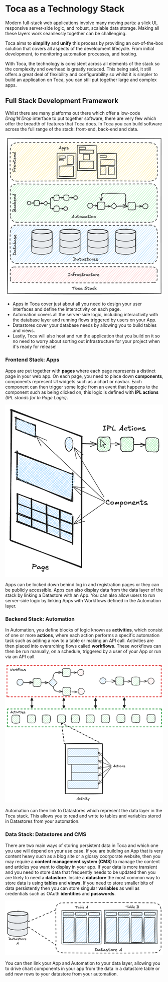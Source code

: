 # Toca as a Technology Stack

Modern full-stack web applications involve many moving parts: a slick UI, responsive server-side logic, and robust, scalable data storage. Making all these layers work seamlessly together can be challenging.

Toca aims to **simplify** and **unify** this process by providing an out-of-the-box solution that covers all aspects of the development lifecycle. From initial development, to monitoring automation processes, and hosting.

With Toca, the technology is consistent across all elements of the stack so the complexity and overhead is greatly reduced. This being said, it still offers a great deal of flexibility and configurability so whilst it is simpler to build an application on Toca, you can still put together large and complex apps.

## Full Stack Development Framework

Whilst there are many platforms out there which offer a low-code _Drag'N'Drop_ interface to put together software, there are very few which offer the breadth of features that Toca does. In Toca you can build software across the full range of the stack: front-end, back-end and data.

![The Toca Stack](/src/assets/book/toca_stack.png)

- Apps in Toca cover just about all you need to design your user interfaces and define the interactivity on each page.
- Automation covers all the server-side logic, including interactivity with the database layer and running flows triggered by users on your App.
- Datastores cover your database needs by allowing you to build tables and views.
- Lastly, Toca will also host and run the application that you build on it so no need to worry about sorting out infrastructure for your project when it's ready for release!


### Frontend Stack: Apps

Apps are put together with **pages** where each page represents a distinct page in your web app. On each page, you need to place down **components**, components represent UI widgets such as a chart or navbar. Each component can then trigger some logic from an event that happens to the component such as being clicked on, this logic is defined with **IPL actions** _(IPL stands for In Page Logic)_.

![Composition of an App Page](/src/assets/book/app_stack.png)

Apps can be locked down behind log in and registration pages or they can be publicly accessible. Apps can also display data from the data layer of the stack by linking a Datastore with an App. You can also allow users to run server-side logic by linking Apps with Workflows defined in the Automation layer.

### Backend Stack: Automation

In Automation, you define blocks of logic known as **activities**, which consist of one or more **actions**, where each action performs a specific automation task such as adding a row to a table or making an API call. Activities are then placed into overarching flows called **workflows**. These workflows can then be run manually, on a schedule, triggered by a user of your App or run via an API call.

![Composition of an Automation Project](/src/assets/book/automation_stack.png)

Automation can then link to Datastores which represent the data layer in the Toca stack. This allows you to read and write to tables and variables stored in Datastores from your automation.

### Data Stack: Datastores and CMS

There are two main ways of storing persistent data in Toca and which one you use will depend on your use case. If you are building an App that is very content heavy such as a blog site or a glossy coorporate website, then you may require a **content management system (CMS)** to manage the content and articles you want to display in your app. If your data is more transient and you need to store data that frequently needs to be updated then you are likely to need a **datastore**. Inside a **datastore** the most common way to store data is using **tables** and **views**. If you need to store smaller bits of data persistently then you can store singular **variables** as well as credentials such as OAuth **identities** and **passwords**.

![Composition of CMS and Datastores](/src/assets/book/datastore_cms_stack.png)

You can then link your App and Automation to your data layer, allowing you to drive chart components in your app from the data in a datastore table or add new rows to your datastore from your automation.
